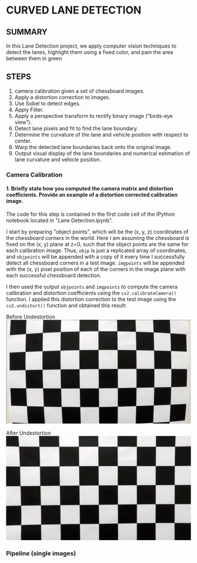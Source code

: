 # CURVED LANE DETECTION

## SUMMARY

In this Lane Detection project, we apply computer vision techniques to detect the lanes, highlight them using a fixed color, and pain the
area between them in green

## STEPS

1. camera calibration given a set of chessboard images.
2. Apply a distortion correction to images.
3. Use Sobel to detect edges.
4. Apply Filter.
5. Apply a perspective transform to rectify binary image (“birds-eye view”).
6. Detect lane pixels and fit to find the lane boundary.
7. Determine the curvature of the lane and vehicle position with respect to center.
8. Warp the detected lane boundaries back onto the original image.
9. Output visual display of the lane boundaries and numerical estimation of lane curvature and vehicle position.

[//]: # (Image References)

[image1]: ./output_images/chessboard_before_distortion.jpg "Chessboard"
[image2]: ./output_images/chessboard_after_distortion.jpg "Chessboard Undistorted"
[image3]: ./output_images/before_undistort_image.jpg "Orignal Image"
[image4]: ./output_images/after_undistort_image.jpg "Undistorted"
[image5]: ./output_images/before_combined_thresholds.jpg "Before Gradient"
[image6]: ./output_images/after_combined_thresholds.jpg "After Gradient"
[image7]: ./output_images/before_filter.jpg "Before Color filter"
[image8]: ./output_images/after_filter.jpg "After Color filter"
[image9]: ./output_images/before_warp.jpg "Before warp"
[image10]: ./output_images/after_warp.jpg "After warp"
[image11]: ./examples/color_fit_lines.jpg "Identify poly"
[image12]: ./output_images/before_process_image.jpg "Before Process"
[image13]: ./output_images/after_process_image.jpg "After process"


### Camera Calibration

#### 1. Briefly state how you computed the camera matrix and distortion coefficients. Provide an example of a distortion corrected calibration image.

The code for this step is contained in the first code cell of the IPython notebook located in "Lane Detection.ipynb".  

I start by preparing "object points", which will be the (x, y, z) coordinates of the chessboard corners in the world. Here I am assuming the chessboard is fixed on the (x, y) plane at z=0, such that the object points are the same for each calibration image.  Thus, `objp` is just a replicated array of coordinates, and `objpoints` will be appended with a copy of it every time I successfully detect all chessboard corners in a test image.  `imgpoints` will be appended with the (x, y) pixel position of each of the corners in the image plane with each successful chessboard detection.  

I then used the output `objpoints` and `imgpoints` to compute the camera calibration and distortion coefficients using the `cv2.calibrateCamera()` function.  I applied this distortion correction to the test image using the `cv2.undistort()` function and obtained this result: 

Before Undestortion
![alt text][image1]

After Undestortion
![alt text][image2]

### Pipeline (single images)